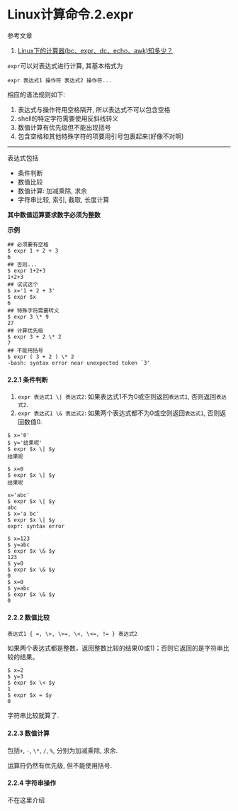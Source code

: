 # Linux计算命令.2.expr

参考文章

1. [Linux下的计算器(bc、expr、dc、echo、awk)知多少？](http://blog.chinaunix.net/uid-24673811-id-1760837.html)

`expr`可以对表达式进行计算, 其基本格式为

```
expr 表达式1 操作符 表达式2 操作符...
```

相应的语法规则如下:

1. 表达式与操作符用空格隔开, 所以表达式不可以包含空格
2. shell的特定字符需要使用反斜线转义
3. 数值计算有优先级但不能出现括号
4. 包含空格和其他特殊字符的项要用引号包裹起来(好像不对啊)

------

表达式包括

- 条件判断
- 数值比较
- 数值计算: 加减乘除, 求余
- 字符串比较, 索引, 截取, 长度计算

**其中数值运算要求数字必须为整数**

**示例**

```shell
## 必须要有空格
$ expr 1 + 2 + 3
6
## 否则...
$ expr 1+2+3
1+2+3
## 试试这个
$ x='1 + 2 + 3'
$ expr $x
6
## 特殊字符需要转义
$ expr 3 \* 9
27
## 计算优先级
$ expr 3 + 2 \* 2
7
## 不能用括号
$ expr ( 3 + 2 ) \* 2
-bash: syntax error near unexpected token `3'
```

#### 2.2.1 条件判断

1. `expr 表达式1 \| 表达式2`: 如果表达式1不为0或空则返回`表达式1`, 否则返回`表达式2`.
2. `expr 表达式1 \& 表达式2`: 如果两个表达式都不为0或空则返回`表达式1`, 否则返回数值0.

```console
$ x='0'
$ y='结果呢'
$ expr $x \| $y
结果呢

$ x=0
$ expr $x \| $y
结果呢

x='abc'
$ expr $x \| $y
abc
$ x='a bc'
$ expr $x \| $y
expr: syntax error
```

```
$ x=123
$ y=abc
$ expr $x \& $y
123
$ y=0
$ expr $x \& $y
0
$ x=0
$ y=abc
$ expr $x \& $y
0
```

#### 2.2.2 数值比较

`表达式1 { =, \>, \>=, \<, \<=, != } 表达式2`

如果两个表达式都是整数，返回整数比较的结果(0或1)；否则它返回的是字符串比较的结果。

```
$ x=2
$ y=3
$ expr $x \< $y
1
$ expr $x = $y
0
```

字符串比较就算了.

#### 2.2.3 数值计算

包括`+`, `-`, `\*`, `/`, `%`, 分别为加减乘除, 求余.

运算符仍然有优先级, 但不能使用括号.

#### 2.2.4 字符串操作

不在这里介绍
